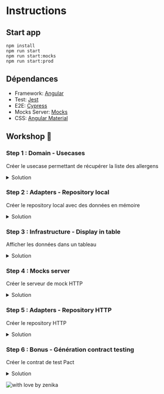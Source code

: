 # Instructions

## Start app

```
npm install
npm run start
npm run start:mocks
npm run start:prod
```

## Dépendances

- Framework: [Angular](https://angular.io/)
- Test: [Jest](https://jestjs.io/fr/)
- E2E: [Cypress](https://www.cypress.io/)
- Mocks Server: [Mocks](https://www.mocks-server.org/)
- CSS: [Angular Material](https://material.angular.io/)

## Workshop 🚀️

### Step 1 : Domain - Usecases

Créer le usecase permettant de récupérer la liste des allergens

<details>
  <summary>Solution</summary>
  https://github.com/Zenika/grenoble-hands-on-front-angular-mocks-backend/compare/master...step-1
</details>

### Step 2 : Adapters - Repository local

Créer le repository local avec des données en mémoire

<details>
  <summary>Solution</summary>
  https://github.com/Zenika/grenoble-hands-on-front-angular-mocks-backend/compare/master...step-2
</details>

### Step 3 : Infrastructure - Display in table

Afficher les données dans un tableau

<details>
  <summary>Solution</summary>
  https://github.com/Zenika/grenoble-hands-on-front-angular-mocks-backend/compare/master...step-3
</details>

### Step 4 : Mocks server

Créer le serveur de mock HTTP

<details>
  <summary>Solution</summary>
  https://github.com/Zenika/grenoble-hands-on-front-angular-mocks-backend/compare/master...step-4
</details>

### Step 5 : Adapters - Repository HTTP

Créer le repository HTTP

<details>
  <summary>Solution</summary>
  https://github.com/Zenika/grenoble-hands-on-front-angular-mocks-backend/compare/master...step-5
</details>

### Step 6 : Bonus - Génération contract testing

Créer le contrat de test Pact

<details>
  <summary>Solution</summary>
  https://github.com/Zenika/grenoble-hands-on-front-angular-mocks-backend/compare/master...step-6
</details>


![with love by zenika](https://img.shields.io/badge/With%20%E2%9D%A4%EF%B8%8F%20by-Zenika-b51432.svg?link=https://oss.zenika.com)
